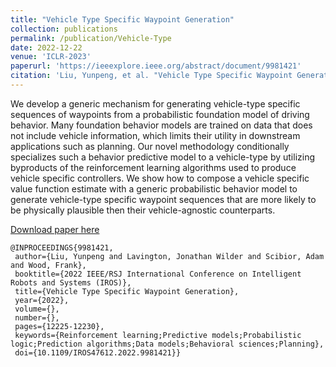 ```yaml
---
title: "Vehicle Type Specific Waypoint Generation"
collection: publications
permalink: /publication/Vehicle-Type
date: 2022-12-22
venue: 'ICLR-2023'
paperurl: 'https://ieeexplore.ieee.org/abstract/document/9981421'
citation: 'Liu, Yunpeng, et al. "Vehicle Type Specific Waypoint Generation." IROS 2022.'
---
```

We develop a generic mechanism for generating vehicle-type specific sequences of waypoints from a probabilistic foundation model of driving behavior. Many foundation behavior models are trained on data that does not include vehicle information, which limits their utility in downstream applications such as planning. Our novel methodology conditionally specializes such a behavior predictive model to a vehicle-type by utilizing byproducts of the reinforcement learning algorithms used to produce vehicle specific controllers. We show how to compose a vehicle specific value function estimate with a generic probabilistic behavior model to generate vehicle-type specific waypoint sequences that are more likely to be physically plausible then their vehicle-agnostic counterparts.

[Download paper here](https://ieeexplore.ieee.org/abstract/document/9981421)

 ```   
@INPROCEEDINGS{9981421,
  author={Liu, Yunpeng and Lavington, Jonathan Wilder and Scibior, Adam and Wood, Frank},
  booktitle={2022 IEEE/RSJ International Conference on Intelligent Robots and Systems (IROS)}, 
  title={Vehicle Type Specific Waypoint Generation}, 
  year={2022},
  volume={},
  number={},
  pages={12225-12230},
  keywords={Reinforcement learning;Predictive models;Probabilistic logic;Prediction algorithms;Data models;Behavioral sciences;Planning},
  doi={10.1109/IROS47612.2022.9981421}}
 ```